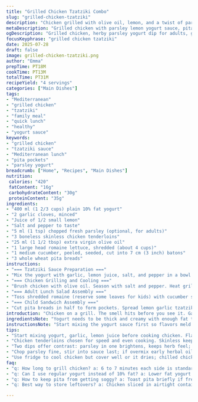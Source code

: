 ```yaml
---
title: "Grilled Chicken Tzatziki Combo"
slug: "grilled-chicken-tzatziki"
description: "Chicken grilled with olive oil, lemon, and a twist of parsley replaces dill in the yogurt garlic sauce. Pita transforms into sandwich pockets and layered salads. Fresh cucumbers sliced thicker. Romaine chopped and kept leafy for kids. Prep under 20 minutes, cook close to quarter-hour. Adults get parsley tzatziki, family gets simple garlic lemon version. Lunchbox split into salad or sandwich mode. Warm chicken cooled before slicing. Quick assembly with fresh crisp veggies. Two dips included. Meals without nuts or eggs, simple ingredients, flexible for kid-friendly or grown-up palates."
metaDescription: "Grilled chicken with parsley lemon yogurt sauce, pita pockets or salads. Quick prep, fresh cucumbers, romaine, kid-friendly and adult-friendly versions in one meal."
ogDescription: "Grilled chicken, herby parsley yogurt dip for adults, garlic lemon tzatziki for kids. Pita pockets or salads with crisp romaine and cucumber sticks. Simple, fresh, flexible."
focusKeyphrase: "grilled chicken tzatziki"
date: 2025-07-28
draft: false
image: grilled-chicken-tzatziki.png
author: "Emma"
prepTime: PT18M
cookTime: PT13M
totalTime: PT31M
recipeYield: "4 servings"
categories: ["Main Dishes"]
tags:
- "Mediterranean"
- "grilled chicken"
- "tzatziki"
- "family meal"
- "quick lunch"
- "healthy"
- "yogurt sauce"
keywords:
- "grilled chicken"
- "tzatziki sauce"
- "Mediterranean lunch"
- "pita pockets"
- "parsley yogurt"
breadcrumb: ["Home", "Recipes", "Main Dishes"]
nutrition: 
 calories: "420"
 fatContent: "16g"
 carbohydrateContent: "30g"
 proteinContent: "35g"
ingredients:
- "400 ml (1 2/3 cups) plain 10% fat yogurt"
- "2 garlic cloves, minced"
- "Juice of 1/2 small lemon"
- "Salt and pepper to taste"
- "5 ml (1 tsp) chopped fresh parsley (optional, for adults)"
- "3 boneless skinless chicken tenderloins"
- "25 ml (1 1/2 tbsp) extra virgin olive oil"
- "1 large head romaine lettuce, shredded (about 4 cups)"
- "1 medium cucumber, peeled, seeded, cut into 7 cm (3 inch) batons"
- "3 whole wheat pita breads"
instructions:
- "=== Tzatziki Sauce Preparation ==="
- "Mix the yogurt with garlic, lemon juice, salt, and pepper in a bowl. Divide into two portions. Stir chopped parsley into one bowl for adults. Set both aside."
- "=== Chicken Grilling and Cooling ==="
- "Brush chicken with olive oil. Season with salt and pepper. Heat grill pan or barbecue. Cook chicken for about 6 to 7 minutes each side until cooked through. Remove and let cool fully covered in fridge."
- "=== Adult Lunch Salad Assembly ==="
- "Toss shredded romaine (reserve some leaves for kids) with cucumber slices and sliced chilled chicken in a bowl. Add parsley tzatziki just before serving. Serve with pita wedges."
- "=== Child Sandwich Assembly ==="
- "Cut pita breads in half to form pockets. Spread lemon garlic tzatziki inside each. Fill with sliced chicken and reserved romaine leaves. Serve with cucumber sticks and extra tzatziki for dip."
introduction: "Chicken on a grill. The smell hits before you see it. Garlicky yogurt sauce with lemon tang. Fresh crisp cucumbers ready to snap. Romaine torn roughly, not too fine. A quick switch – parsley swaps dill for herbal buzz. Kids get the classic mild version, adults get a little lift. Pita breaks apart, perfect for a pocket or salad side. Cook just enough, no drying. Chicken rests before sliced – juicy. 30 minutes tops, no fuss. Dip on the side or mixed in, your call. Lunch prepped. Leftovers free for reheat or chill. Family meals, just split roles and tastes. Easy to pack, easy to eat. Crunchy, fresh, sharp, and soft all in one."
ingredientsNote: "Yogurt needs to be thick and creamy with enough fat to handle the lemon's bite. Garlic can't be raw strong—mince finely or press it down for mild flavor. Parsley as a dill substitute brightens but stays fresh and green. Using whole wheat pita adds a good heartiness, balance carbohydrate slow release. Cucumbers peeled and deseeded reduce bitterness and add crunch. Olive oil quality counts for grilling—extra virgin for that aroma. Chicken tenderloins make cooking faster and more uniform, skin off to keep things lean. Romaine's fresh crunch is key, avoid limp leaves. Adjust lemon juice by taste for perfect zing without overpowering sauce."
instructionsNote: "Start mixing the yogurt sauce first so flavors meld while chicken cooks. Divide sauce early, then add parsley only to adult portion so kids keep simpler flavors. Olive oil brushed on chicken locks moisture, seasoning goes both sides, grill hot for sear marks inside and out. Resting chicken wrapped or covered essential to keep juices in. Cool chicken before slicing to prevent drying out during assembly. For salads, toss all but sauce early to keep leaves crisp, add dressings just before eating. Pita sliced into halves easier for kids but adults may prefer a salad plus pita wedges. Serve cucumber sticks arranged separately with sauce as dip option—adds fresh texture. Prep steps designed for lunchboxes but suitable for dinner plates too."
tips:
- "Start mixing yogurt, garlic, lemon juice before cooking chicken. Flavors meld while chicken grills. Divide sauce early to keep kid and adult flavors distinct. Parsley only on grown-up portion. Use thick yogurt with enough fat to avoid curdling. Garlic minced fine avoids harsh bite. Lemon juice amount tweak for zing but not sour. Cool chicken fully covered before slicing; keeps juices locked. Brush chicken evenly with olive oil; hot grill sears, keeps moist. Whole wheat pita adds chew, carbs release slowly. Peel and deseed cucumbers; bitterness drops, crunch stays."
- "Chicken tenderloins chosen for speed and even cooking. Skinless keeps lean but watch for drying. Grill 6-7 min per side, no flipping too early. Rest chicken on covered tray, fridge or room temp depending on time; slicing hot chicken wrings juices out. Romaine shredded but keep some bigger leaves for kids’ pockets. Toss romaine and cucumber early but add tzatziki last minute so leaves remain crisp. Pita halves fit smaller hands better, adult salad plus pita wedges suits grown-ups. Olive oil quality matters – extra virgin for aroma; dull oil loses punch when grilled."
- "Two dips offer contrast: parsley in one brightens, keeps herb feel; lemon garlic mild for kids avoids strong herb flavors. Both use same yogurt base, no eggs/nuts, reduces allergy risk. Prep steps built for lunchboxes or plates. Keep cucumber spears on side for crunch, fresh bite. Use leftover chicken cold for fast assembly next day. Salad mode suits folks wanting something lighter. Sandwich pockets hand-held, neat for kids. Timing: total 30 mins tops. Midway first step set before chicken hits grill."
- "Chop parsley fine, stir into sauce last; if overmix early herbal oils fade. Salt and pepper both on chicken and sauce; layers of seasoning. Lemon juice in sauce rather than chicken prevents drying. Pita breads toasted briefly if desired, adds warmth and slight crunch but skip if very fresh pita used. For kids, simple garlic lemon tzatziki avoids herb bitterness. Slice chicken thin so easier bite, avoid choking issue for little ones. Romaine leaves need crunch checks; limp or watery ruins texture balance. Cucumber batons about 3 inch long; easy to hold and dip."
- "Use fridge to cool chicken but cover well or it dries; chilled chicken slices better too. Keep leftover tzatziki refrigerated separately, lasts 2-3 days max; avoid metal bowls with yogurt. When plating adult salads toss with parsley tzatziki just before eating to prevent leaf sogginess. Total carbs from pita and cucumber balanced by fat and protein in chicken and yogurt. Garlic strong but mellow if minced finely or pressed; raw chunks too sharp. Pita sizing matters: half pita fits kid’s hand, whole or wedges for adults who prefer salad style. Olive oil on chicken both for flavor, grilling moisture seal."
faq:
- "q: How long to grill chicken? a: 6 to 7 minutes each side is standard. Depends on thickness. Tenderloins cook quicker than breasts. Hot grill crucial. Don’t poke or press down; juices stay inside. Rest chicken covered 5-10 mins after. Slicing hot dries meat fast."
- "q: Can I use regular yogurt instead of 10% fat? a: Lower fat yogurt thins sauce; lemon can curdle it. If using low fat, mix slowly, watch for lumps. Full fat yogurt better creamy texture, holds lemon acidity. Alternatives could be Greek-style or strained yogurt. Avoid watery styles."
- "q: How to keep pita from getting soggy? a: Toast pita briefly if fresh, helps form barrier but not required. Spread tzatziki just before assembly. Fill pockets with dry ingredients first like lettuce and chicken, sauces last. Keep sauce on side for dipping if preferred. Use whole wheat pita for sturdiness."
- "q: Best way to store leftovers? a: Chicken sliced in airtight container fridge 3-4 days. Tzatziki separated, covered well fridge 2-3 days max; yogurt can separate so stir before reuse. Pita stored separately wrapped, warms better later. Romaine salads best eaten same day, leaves go limp."

---
```

